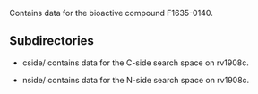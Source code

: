 Contains data for the bioactive compound F1635-0140.

## Subdirectories

- cside/ contains data for the C-side search space on rv1908c.

- nside/ contains data for the N-side search space on rv1908c.


